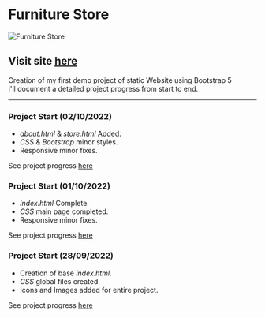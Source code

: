 # Furniture Store

![Furniture Store](https://user-images.githubusercontent.com/110303654/192773344-c04babbc-71e6-4c8f-8a01-329a95024a44.png)

## Visit site [here](https://arturohdzg.github.io/FurnitureStore/)

Creation of my first demo project of static Website using Bootstrap 5<br>
I'll document a detailed project progress from start to end.
<hr>

### Project Start (02/10/2022)

* _about.html_ & _store.html_ Added.
* _CSS_ & _Bootstrap_ minor styles.
* Responsive minor fixes.

See project progress [here](https://github.com/ArturoHDZG/FurnitureStore/releases/tag/v0.4)

### Project Start (01/10/2022)

* _index.html_ Complete.
* _CSS_ main page completed.
* Responsive minor fixes.

See project progress [here](https://github.com/ArturoHDZG/FurnitureStore/releases/tag/v0.1)

### Project Start (28/09/2022)

* Creation of base _index.html_.
* _CSS_ global files created.
* Icons and Images added for entire project.

See project progress [here](https://github.com/ArturoHDZG/FurnitureStore/releases/tag/Start)
